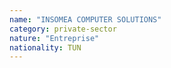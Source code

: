 ```yaml
---
name: "INSOMEA COMPUTER SOLUTIONS"
category: private-sector
nature: "Entreprise"
nationality: TUN
---
```

    